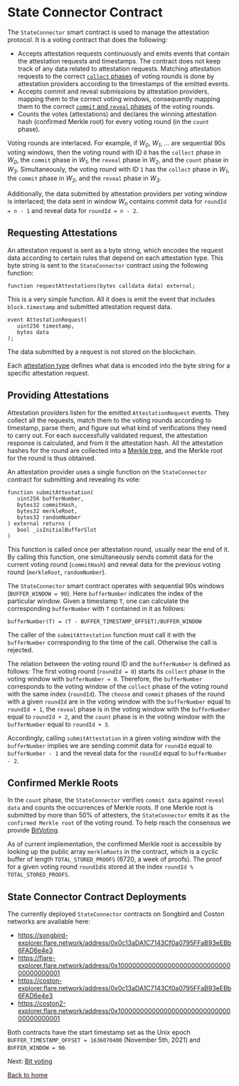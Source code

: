 # State Connector Contract

The `StateConnector` smart contract is used to manage the attestation protocol. It is a voting contract that does the following:

- Accepts attestation requests continuously and emits events that contain the attestation requests and timestamps. The contract does not keep track of any data related to attestation requests. Matching attestation requests to the correct [`collect` phases](attestation-protocol.md#five-phases-of-a-round) of voting rounds is done by attestation providers according to the timestamps of the emitted events.
- Accepts commit and reveal submissions by attestation providers, mapping them to the correct voting windows, consequently mapping them to the correct [`commit` and `reveal` phases](attestation-protocol.md#five-phases-of-a-round) of the voting rounds.
- Counts the votes (attestations) and declares the winning attestation hash (confirmed Merkle root) for every voting round (in the `count` phase).

Voting rounds are interlaced. For example, if _W<sub>0</sub>_, _W<sub>1</sub>_, ... are sequential 90s voting windows, then the voting round with ID `0` has the `collect` phase in _W<sub>0</sub>_, the `commit` phase in _W<sub>1</sub>_, the `reveal` phase in _W<sub>2</sub>_, and the `count` phase in _W<sub>3</sub>_. Simultaneously, the voting round with ID `1` has the `collect` phase in _W<sub>1</sub>_, the `commit` phase in _W<sub>2</sub>_, and the `reveal` phase in _W<sub>3</sub>_.

Additionally, the data submitted by attestation providers per voting window is interlaced; the data sent in window _W<sub>n</sub>_ contains commit data for `roundId = n - 1` and reveal data for `roundId = n - 2`.

## Requesting Attestations

An attestation request is sent as a byte string, which encodes the request data according to certain rules that depend on each attestation type. This byte string is sent to the `StateConnector` contract using the following function:

```solidity
function requestAttestations(bytes calldata data) external;
```

This is a very simple function. All it does is emit the event that includes `block.timestamp` and submitted attestation request data.

```solidity
event AttestationRequest(
   uint256 timestamp,
   bytes data
);
```

The data submitted by a request is not stored on the blockchain.

Each [attestation type](../attestation-types/attestation-types.md) defines what data is encoded into the byte string for a specific attestation request.

## Providing Attestations

Attestation providers listen for the emitted `AttestationRequest` events. They collect all the requests, match them to the voting rounds according to timestamp, parse them, and figure out what kind of verifications they need to carry out. For each successfully validated request, the attestation response is calculated, and from it the attestation hash. All the attestation hashes for the round are collected into a [Merkle tree](./merkle-tree.md), and the Merkle root for the round is thus obtained.

An attestation provider uses a single function on the `StateConnector` contract for submitting and revealing its vote:

```solidity
function submitAttestation(
   uint256 bufferNumber,
   bytes32 commitHash,
   bytes32 merkleRoot,
   bytes32 randomNumber
) external returns (
   bool _isInitialBufferSlot
)
```

This function is called once per attestation round, usually near the end of it. By calling this function, one simultaneously sends commit data for the current voting round (`commitHash`) and reveal data for the previous voting round (`merkleRoot`, `randomNumber`).

The `StateConnector` smart contract operates with sequential 90s windows (`BUFFER_WINDOW = 90`). Here `bufferNumber` indicates the index of the particular window. Given a timestamp `T`, one can calculate the corresponding `bufferNumber` with `T` contained in it as follows:

```solidity
bufferNumber(T) = (T - BUFFER_TIMESTAMP_OFFSET)/BUFFER_WINDOW
```

The caller of the `submitAttestation` function must call it with the `bufferNumber` corresponding to the time of the call. Otherwise the call is rejected.

The relation between the voting round ID and the `bufferNumber` is defined as follows: The first voting round (`roundId = 0`) starts its `collect` phase in the voting window with `bufferNumber = 0`. Therefore, the `bufferNumber` corresponds to the voting window of the `collect` phase of the voting round with the same index (`roundId`). The `choose` and `commit` phases of the round with a given `roundId` are in the voting window with the `bufferNumber` equal to `roundId + 1`, the `reveal` phase is in the voting window with the `bufferNumber` equal to `roundId + 2`, and the `count` phase is in the voting window with the `bufferNumber` equal to `roundId + 3`.

Accordingly, calling `submitAttestation` in a given voting window with the `bufferNumber` implies we are sending commit data for `roundId` equal to `bufferNumber - 1` and the reveal data for the `roundId` equal to `bufferNumber - 2`.

## Confirmed Merkle Roots

In the `count` phase, the `StateConnector` verifies `commit data` against `reveal data` and counts the occurrences of Merkle roots. If one Merkle root is submitted by more than 50% of attesters, the `StateConnector` emits it as `the confirmed Merkle root` of the voting round. To help reach the consensus we provide [BitVoting](./bit-voting.md).

As of current implementation, the confirmed Merkle root is accessible by looking up the public array `merkleRoots` in the contract, which is a cyclic buffer of length `TOTAL_STORED_PROOFS` (6720, a week of proofs). The proof for a given voting round `roundId`is stored at the index `roundId % TOTAL_STORED_PROOFS`.

## State Connector Contract Deployments

The currently deployed `StateConnector` contracts on Songbird and Coston networks are available here:

- https://songbird-explorer.flare.network/address/0x0c13aDA1C7143Cf0a0795FFaB93eEBb6FAD6e4e3
- https://flare-explorer.flare.network/address/0x1000000000000000000000000000000000000001
- https://coston-explorer.flare.network/address/0x0c13aDA1C7143Cf0a0795FFaB93eEBb6FAD6e4e3
- https://coston2-explorer.flare.network/address/0x1000000000000000000000000000000000000001

Both contracts have the start timestamp set as the Unix epoch `BUFFER_TIMESTAMP_OFFSET = 1636070400` (November 5th, 2021) and `BUFFER_WINDOW = 90`.

Next: [Bit voting](./bit-voting.md)

[Back to home](../README.md)

